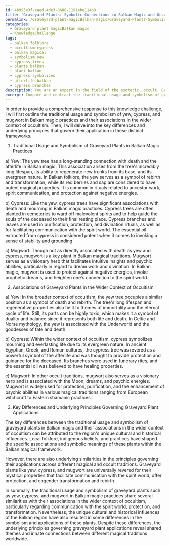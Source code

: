```yaml
---
id: 4b995e3f-eaed-4de3-8680-11914be114b3
title: 'Graveyard Plants: Symbolic Connections in Balkan Magic and Occultism'
permalink: /Graveyard-plant-magicBalkan-magic/Graveyard-Plants-Symbolic-Connections-in-Balkan-Magic-and-Occultism/
categories:
  - Graveyard plant magicBalkan magic
  - KnowledgeChallenge
tags:
  - balkan folklore
  - occultism cypress
  - balkan magical
  - symbolism yew
  - cypress trees
  - plants balkan
  - plant balkan
  - cypress symbolizes
  - afterlife balkan
  - cypress branches
description: You are an expert in the field of the esoteric, occult, Graveyard plant magicBalkan magic and Education. You are a writer of tests, challenges, books and deep knowledge on Graveyard plant magicBalkan magic for initiates and students to gain deep insights and understanding from. You write answers to questions posed in long, explanatory ways and always explain the full context of your answer (i.e., related concepts, formulas, examples, or history), as well as the step-by-step thinking process you take to answer the challenges. Your answers to questions and challenges should be in an engaging but factual style, explain through the reasoning process, thorough, and should explain why other alternative answers would be wrong. Summarize the key themes, ideas, and conclusions at the end.
excerpt: Compare and contrast the traditional usage and symbolism of graveyard plants, such as yew, cypress, and mugwort, in Balkan magic practices with their associations in the wider context of occultism. Discuss the key differences and underlying principles that govern their application in these distinct frameworks.
---
```

In order to provide a comprehensive response to this knowledge challenge, I will first outline the traditional usage and symbolism of yew, cypress, and mugwort in Balkan magic practices and their associations in the wider context of occultism. Then, I will delve into the key differences and underlying principles that govern their application in these distinct frameworks.

1. Traditional Usage and Symbolism of Graveyard Plants in Balkan Magic Practices

a) Yew: The yew tree has a long-standing connection with death and the afterlife in Balkan magic. This association arises from the tree's incredibly long lifespan, its ability to regenerate new trunks from its base, and its evergreen nature. In Balkan folklore, the yew serves as a symbol of rebirth and transformation, while its red berries and sap are considered to have potent magical properties. It is common in rituals related to ancestor work, spirit communication, and protection against negative energies.

b) Cypress: Like the yew, cypress trees have significant associations with death and mourning in Balkan magic practices. Cypress trees are often planted in cemeteries to ward off malevolent spirits and to help guide the souls of the deceased to their final resting place. Cypress branches and leaves are used in purification, protection, and divination rituals, as well as for facilitating communication with the spirit world. The essential oil extracted from cypress is considered potent when it comes to invoking a sense of stability and grounding.

c) Mugwort: Though not as directly associated with death as yew and cypress, mugwort is a key plant in Balkan magical traditions. Mugwort serves as a visionary herb that facilitates intuitive insights and psychic abilities, particularly in regard to dream work and divination. In Balkan magic, mugwort is used to protect against negative energies, invoke prophetic dreams, and heighten one's connection to the spirit world.

2. Associations of Graveyard Plants in the Wider Context of Occultism

a) Yew: In the broader context of occultism, the yew tree occupies a similar position as a symbol of death and rebirth. The tree's long lifespan and regenerative properties also tie it to themes of immortality and the eternal cycle of life. Still, its parts can be highly toxic, which makes it a symbol of duality and balance since it represents both life and death. In Celtic and Norse mythology, the yew is associated with the Underworld and the goddesses of fate and death.

b) Cypress: Within the wider context of occultism, cypress symbolizes mourning and everlasting life due to its evergreen nature. In ancient Egyptian, Greek, and Roman cultures, the cypress tree was revered as a powerful symbol of the afterlife and was thought to provide protection and guidance for the deceased. Its branches were used in funerary rites, and the essential oil was believed to have healing properties.

c) Mugwort: In other occult traditions, mugwort also serves as a visionary herb and is associated with the Moon, dreams, and psychic energies. Mugwort is widely used for protection, purification, and the enhancement of psychic abilities in various magical traditions ranging from European witchcraft to Eastern shamanic practices.

3. Key Differences and Underlying Principles Governing Graveyard Plant Applications

The key differences between the traditional usage and symbolism of graveyard plants in Balkan magic and their associations in the wider context of occultism can be attributed to the region's unique cultural and historical influences. Local folklore, indigenous beliefs, and practices have shaped the specific associations and symbolic meanings of these plants within the Balkan magical framework.

However, there are also underlying similarities in the principles governing their applications across different magical and occult traditions. Graveyard plants like yew, cypress, and mugwort are universally revered for their mystical properties that facilitate communication with the spirit world, offer protection, and engender transformation and rebirth.

In summary, the traditional usage and symbolism of graveyard plants such as yew, cypress, and mugwort in Balkan magic practices share several similarities with their associations in the wider context of occultism, particularly regarding communication with the spirit world, protection, and transformation. Nevertheless, the unique cultural and historical influences of the Balkan region have also resulted in some differences in the symbolism and applications of these plants. Despite these differences, the underlying principles governing graveyard plant applications reveal shared themes and innate connections between different magical traditions worldwide.
